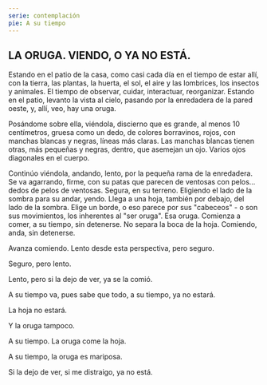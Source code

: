 ```yaml
---
serie: contemplación
pie: A su tiempo
---
```


## LA ORUGA. VIENDO, O YA NO ESTÁ.

Estando en el patio de la casa, como casi cada día en el tiempo de estar allí, con la tierra, las plantas, la huerta, el sol, el aire y las lombrices, los insectos y animales. El tiempo de observar, cuidar, interactuar, reorganizar. Estando en el patio, levanto la vista al cielo, pasando por la enredadera de la pared oeste, y, allí, veo, hay una oruga.

Posándome sobre ella, viéndola, discierno que es grande, al menos 10 centímetros, gruesa como un dedo, de colores borravinos, rojos, con manchas blancas y negras, líneas más claras. Las manchas blancas tienen otras, más pequeñas y negras, dentro, que asemejan un ojo. Varios ojos diagonales en el cuerpo.

Continúo viéndola, andando, lento, por la pequeña rama de la enredadera. Se va agarrando, firme, con su patas que parecen de ventosas con pelos… dedos de pelos de ventosas. Segura, en su terreno. Eligiendo el lado de la sombra para su andar, yendo. Llega a una hoja, también por debajo, del lado de la sombra. Elige un borde, o eso parece por sus "cabeceos" - o son sus movimientos, los inherentes al "ser oruga". Esa oruga.
Comienza a comer, a su tiempo, sin detenerse. No separa la boca de la hoja. Comiendo, anda, sin detenerse.

Avanza comiendo. Lento desde esta perspectiva, pero seguro.

Seguro, pero lento.

Lento, pero si la dejo de ver, ya se la comió.

A su tiempo va, pues sabe que todo, a su tiempo, ya no estará.

La hoja no estará.

Y la oruga tampoco.

A su tiempo. La oruga come la hoja.

A su tiempo, la oruga es mariposa.

Si la dejo de ver, si me distraigo, ya no está.

